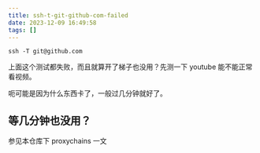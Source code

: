 ```yaml
---
title: ssh-t-git-github-com-failed
date: 2023-12-09 16:49:58
tags: []
---
```

```
ssh -T git@github.com
```

上面这个测试都失败，而且就算开了梯子也没用？先测一下 youtube 能不能正常看视频。

呃可能是因为什么东西卡了，一般过几分钟就好了。

## 等几分钟也没用？

参见本仓库下 proxychains 一文

